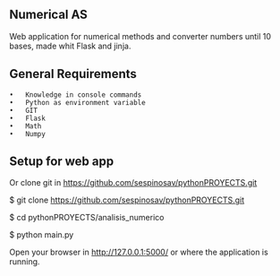 ## Numerical AS

Web application for numerical methods and converter numbers until 10 bases, made whit Flask and jinja.

## General Requirements
    •	Knowledge in console commands
    •	Python as environment variable
    •	GIT
    •	Flask
    •	Math
    •	Numpy
    
## Setup for web app

Or clone git in https://github.com/sespinosav/pythonPROYECTS.git 

$ git clone https://github.com/sespinosav/pythonPROYECTS.git 

$ cd pythonPROYECTS/analisis_numerico

$ python  main.py

Open your browser in http://127.0.0.1:5000/ or where the application is running.
